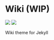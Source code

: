 # Wiki (WIP)

![](https://img.shields.io/badge/license-MIT-blue.svg)
![](https://img.shields.io/badge/powered%20by-jekyll-red.svg)

Wiki theme for Jekyll
